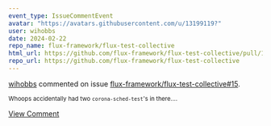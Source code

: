 ```yaml
---
event_type: IssueCommentEvent
avatar: "https://avatars.githubusercontent.com/u/13199119?"
user: wihobbs
date: 2024-02-22
repo_name: flux-framework/flux-test-collective
html_url: https://github.com/flux-framework/flux-test-collective/pull/15
repo_url: https://github.com/flux-framework/flux-test-collective
---
```


<a href='https://github.com/wihobbs' target='_blank'>wihobbs</a> commented on issue <a href='https://github.com/flux-framework/flux-test-collective/pull/15' target='_blank'>flux-framework/flux-test-collective#15</a>.

<small>Whoops accidentally had two `corona-sched-test`'s in there....</small>

<a href='https://github.com/flux-framework/flux-test-collective/pull/15' target='_blank'>View Comment</a>